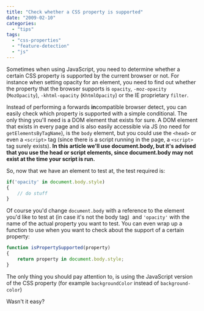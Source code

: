 ```yaml
---
title: "Check whether a CSS property is supported"
date: "2009-02-10"
categories:
  - "tips"
tags:
  - "css-properties"
  - "feature-detection"
  - "js"
---
```


Sometimes when using JavaScript, you need to determine whether a certain CSS property is supported by the current browser or not. For instance when setting opacity for an element, you need to find out whether the property that the browser supports is `opacity`, `-moz-opacity` (`MozOpacity`), `-khtml-opacity` (`KhtmlOpacity`) or the IE proprietary `filter`.

Instead of performing a forwards **in**compatible browser detect, you can easily check which property is supported with a simple conditional. The only thing you'll need is a DOM element that exists for sure. A DOM element that exists in every page and is also easily accessible via JS (no need for `getElementsByTagName`), is the `body` element, but you could use the `<head>` or even a `<script>` tag (since there is a script running in the page, a `<script>` tag surely exists). **In this article we'll use document.body, but it's advised that you use the head or script elements, since document.body may not exist at the time your script is run.**

So, now that we have an element to test at, the test required is:

```js
if('opacity' in document.body.style)
{
	// do stuff
}
```

Of course you'd change `document.body` with a reference to the element you'd like to test at (in case it's not the body tag)  and `'opacity'` with the name of the actual property you want to test. You can even wrap up a function to use when you want to check about the support of a certain property:

```js
function isPropertySupported(property)
{
	return property in document.body.style;
}
```

The only thing you should pay attention to, is using the JavaScript version of the CSS property (for example `backgroundColor` instead of `background-color`)

Wasn't it easy?
